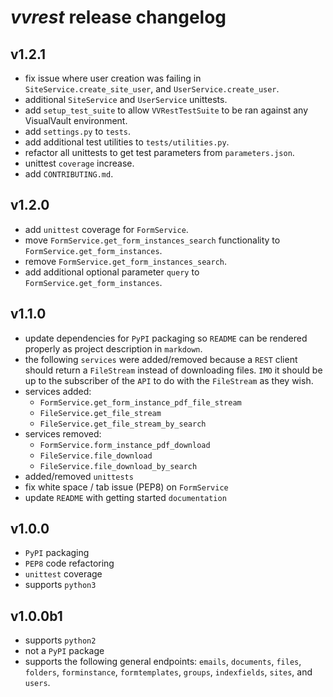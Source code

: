 # *vvrest* release changelog

## v1.2.1
- fix issue where user creation was failing in
`SiteService.create_site_user`, and `UserService.create_user`.
- additional `SiteService` and `UserService` unittests.
- add `setup_test_suite` to allow `VVRestTestSuite` to be ran against
any VisualVault environment.
- add `settings.py` to `tests`.
- add additional test utilities to `tests/utilities.py`.
- refactor all unittests to get test parameters from `parameters.json`.
- unittest `coverage` increase.
- add `CONTRIBUTING.md`.

## v1.2.0
- add `unittest` coverage for `FormService`.
- move `FormService.get_form_instances_search` functionality to `FormService.get_form_instances`.
- remove `FormService.get_form_instances_search`.
- add additional optional parameter `query` to `FormService.get_form_instances`.

## v1.1.0
- update dependencies for `PyPI` packaging so `README` can be rendered
properly as project description in `markdown`.
- the following `services` were added/removed because a `REST` client should
return a `FileStream` instead of downloading files. `IMO` it should be up to the 
subscriber of the `API` to do with the `FileStream` as they wish.
- services added:
    - `FormService.get_form_instance_pdf_file_stream`
    - `FileService.get_file_stream`
    - `FileService.get_file_stream_by_search`
- services removed:
    - `FormService.form_instance_pdf_download`
    - `FileService.file_download`
    - `FileService.file_download_by_search`
- added/removed `unittests`
- fix white space / tab issue (PEP8) on `FormService`
- update `README` with getting started `documentation`

## v1.0.0
- `PyPI` packaging
- `PEP8` code refactoring
- `unittest` coverage
- supports `python3`

## v1.0.0b1
- supports `python2`
- not a `PyPI` package
- supports the following general endpoints: `emails`, `documents`, `files`, 
`folders`, `forminstance`, `formtemplates`, `groups`, `indexfields`, 
`sites`, and `users`.
